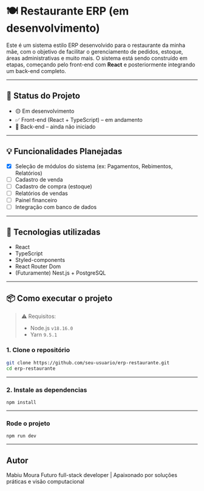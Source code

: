 # 🍽️ Restaurante ERP (em desenvolvimento)

Este é um sistema estilo ERP desenvolvido para o restaurante da minha mãe, com o objetivo de facilitar o gerenciamento de pedidos, estoque, áreas administrativas e muito mais. O sistema está sendo construído em etapas, começando pelo front-end com **React** e posteriormente integrando um back-end completo.

---

## 🚧 Status do Projeto

- 🟡 Em desenvolvimento  
- ✅ Front-end (React + TypeScript) – em andamento  
- 🔲 Back-end – ainda não iniciado

---

## 💡 Funcionalidades Planejadas

- [x] Seleção de módulos do sistema (ex: Pagamentos, Rebimentos, Relatórios)
- [ ] Cadastro de venda
- [ ] Cadastro de compra (estoque)
- [ ] Relatórios de vendas
- [ ] Painel financeiro
- [ ] Integração com banco de dados

---

## 🧰 Tecnologias utilizadas

- React
- TypeScript
- Styled-components
- React Router Dom
- (Futuramente) Nest.js + PostgreSQL

---

## 📦 Como executar o projeto

> ⚠️ Requisitos:
> - Node.js `v18.16.0`
> - Yarn `9.5.1`

### 1. Clone o repositório

```bash
git clone https://github.com/seu-usuario/erp-restaurante.git
cd erp-restaurante 
```

---

### 2. Instale as dependencias

```npm install```

---

### Rode o projeto

```npm run dev```

---

## Autor

Mabiu Moura
Futuro full-stack developer | Apaixonado por soluções práticas e visão computacional